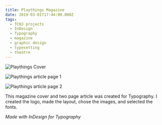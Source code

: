 ```yaml
---
title: Playthings Magazine
date: 2019-03-01T17:44:00.000Z
tags:
  - TCNJ projects
  - InDesign
  - Typography
  - magazine
  - graphic design
  - typesetting
  - theatre
---
```

![Playthings Cover](/assets/playthings-magazine-mockup.png "Playthings cover")

![Playthings article page 1](/assets/playthings-magazine-mockup-2.png "Playthings article page 1")

![Playthings article page 2](/assets/playthings-magazine-mockup-3.png "Playthings article page 2")

This magazine cover and two page article was created for Typography. I created the logo, made the layout, chose the images, and selected the fonts.

*Made with InDesign for Typography*